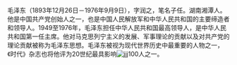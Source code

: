 毛泽东（1893年12月26日－1976年9月9日），字润之，笔名子任。湖南湘潭人。他是中国共产党创始人之一，也是中国人民解放军和中华人民共和国的主要缔造者和领导人。1949至1976年，毛泽东担任中华人民共和国最高领导人，是中华人民共和国第一任主席。他对马克思列宁主义的发展、军事理论的贡献以及对共产党的理论贡献被称为毛泽东思想。毛泽东被视为现代世界历史中最重要的人物之一，《时代》杂志也将他评为20世纪最具影响![jjj](C:\Users\86189\Desktop\jjj.jpg)100人之一。